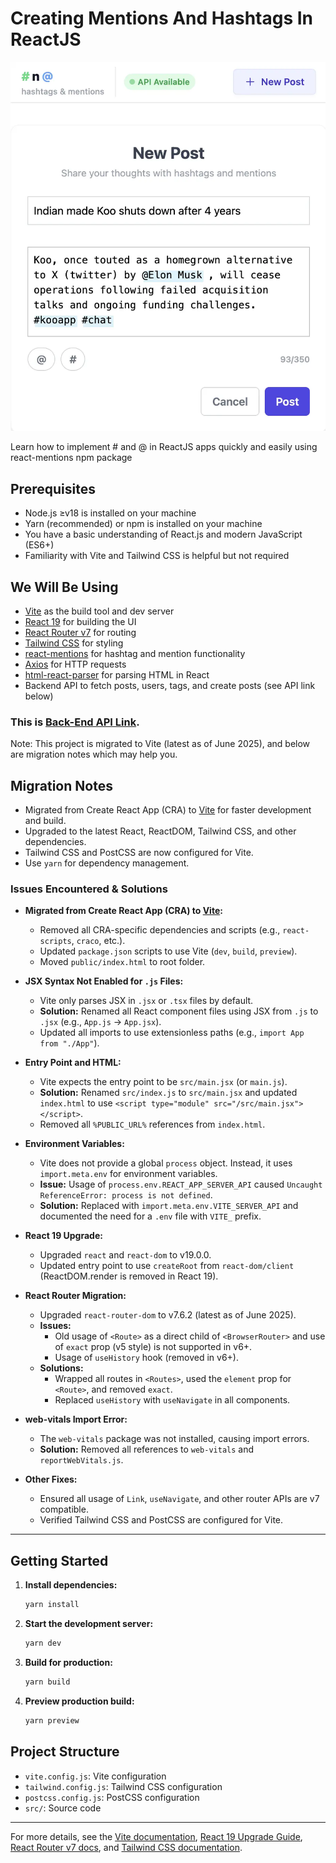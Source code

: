 # Creating Mentions And Hashtags In ReactJS

![Creating Mentions And Hashtags In ReactJS](/mentions-and-hashtags-in-reactjs.webp)

Learn how to implement # and @ in ReactJS apps quickly and easily using react-mentions npm package

## Prerequisites

- Node.js ≥v18 is installed on your machine
- Yarn (recommended) or npm is installed on your machine
- You have a basic understanding of React.js and modern JavaScript (ES6+)
- Familiarity with Vite and Tailwind CSS is helpful but not required

## We Will Be Using

- [Vite](https://vitejs.dev/) as the build tool and dev server
- [React 19](https://react.dev/) for building the UI
- [React Router v7](https://reactrouter.com/en/main) for routing
- [Tailwind CSS](https://tailwindcss.com/) for styling
- [react-mentions](https://github.com/signavio/react-mentions) for hashtag and mention functionality
- [Axios](https://axios-http.com/) for HTTP requests
- [html-react-parser](https://github.com/remarkablemark/html-react-parser) for parsing HTML in React
- Backend API to fetch posts, users, tags, and create posts (see API link below)

### This is [Back-End API Link](https://hashtags-and-mentions-server.onrender.com/api).

Note: This project is migrated to Vite (latest as of June 2025), and below are migration notes which may help you.

## Migration Notes

- Migrated from Create React App (CRA) to [Vite](https://vitejs.dev/) for faster development
  and build.
- Upgraded to the latest React, ReactDOM, Tailwind CSS, and other dependencies.
- Tailwind CSS and PostCSS are now configured for Vite.
- Use `yarn` for dependency management.

### Issues Encountered & Solutions

- **Migrated from Create React App (CRA) to [Vite](https://vitejs.dev/):**

  - Removed all CRA-specific dependencies and scripts (e.g., `react-scripts`, `craco`, etc.).
  - Updated `package.json` scripts to use Vite (`dev`, `build`, `preview`).
  - Moved `public/index.html` to root folder.

- **JSX Syntax Not Enabled for `.js` Files:**

  - Vite only parses JSX in `.jsx` or `.tsx` files by default.
  - **Solution:** Renamed all React component files using JSX from `.js` to `.jsx` (e.g., `App.js` → `App.jsx`).
  - Updated all imports to use extensionless paths (e.g., `import App from "./App"`).

- **Entry Point and HTML:**

  - Vite expects the entry point to be `src/main.jsx` (or `main.js`).
  - **Solution:** Renamed `src/index.js` to `src/main.jsx` and updated `index.html` to use `<script type="module" src="/src/main.jsx"></script>`.
  - Removed all `%PUBLIC_URL%` references from `index.html`.

- **Environment Variables:**

  - Vite does not provide a global `process` object. Instead, it uses `import.meta.env` for environment variables.
  - **Issue:** Usage of `process.env.REACT_APP_SERVER_API` caused `Uncaught ReferenceError: process is not defined`.
  - **Solution:** Replaced with `import.meta.env.VITE_SERVER_API` and documented the need for a `.env` file with `VITE_` prefix.

- **React 19 Upgrade:**

  - Upgraded `react` and `react-dom` to v19.0.0.
  - Updated entry point to use `createRoot` from `react-dom/client` (ReactDOM.render is removed in React 19).

- **React Router Migration:**

  - Upgraded `react-router-dom` to v7.6.2 (latest as of June 2025).
  - **Issues:**
    - Old usage of `<Route>` as a direct child of `<BrowserRouter>` and use of `exact` prop (v5 style) is not supported in v6+.
    - Usage of `useHistory` hook (removed in v6+).
  - **Solutions:**
    - Wrapped all routes in `<Routes>`, used the `element` prop for `<Route>`, and removed `exact`.
    - Replaced `useHistory` with `useNavigate` in all components.

- **web-vitals Import Error:**

  - The `web-vitals` package was not installed, causing import errors.
  - **Solution:** Removed all references to `web-vitals` and `reportWebVitals.js`.

- **Other Fixes:**
  - Ensured all usage of `Link`, `useNavigate`, and other router APIs are v7 compatible.
  - Verified Tailwind CSS and PostCSS are configured for Vite.

---

## Getting Started

1. **Install dependencies:**
   ```sh
   yarn install
   ```
2. **Start the development server:**
   ```sh
   yarn dev
   ```
3. **Build for production:**
   ```sh
   yarn build
   ```
4. **Preview production build:**
   ```sh
   yarn preview
   ```

## Project Structure

- `vite.config.js`: Vite configuration
- `tailwind.config.js`: Tailwind CSS configuration
- `postcss.config.js`: PostCSS configuration
- `src/`: Source code

---

For more details, see the [Vite documentation](https://vitejs.dev/guide/), [React 19 Upgrade Guide](https://react.dev/blog/2024/04/25/react-19-upgrade-guide), [React Router v7 docs](https://reactrouter.com/en/main), and [Tailwind CSS documentation](https://tailwindcss.com/docs/installation`).
